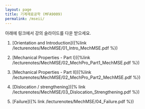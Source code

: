 ```yaml
---
layout: page
title: 기계재료공학 (MFA9009)
permalink: /mseii/
---
```


아래에 링크에서 강의 슬라이드를 다운 받으세요.

1. [Orientation and Introduction]({%link /lecturenotes/MechMSE/01_Intro_MechMSE.pdf %})

2. [Mechanical Properties - Part I]({%link /lecturenotes/MechMSE/02_MechPro_Part1_MechMSE.pdf %})

3. [Mechanical Properties - Part II]({%link /lecturenotes/MechMSE/02_MechPro_Part2_MechMSE.pdf %})

4. [Dislocation / strengthening]({% link /lecturenotes/MechMSE/03_Dislocation_Strengthening.pdf %})

5. [Failure]({% link /lecturenotes/MechMSE/04_Failure.pdf %})

<!--

6. [Phase transformation - Part I]({% link /lecturenotes/MechMSE/05_PhaseTransformation_part1.pdf %})

7. [Phase transformation - Part II]({% link /lecturenotes/MechMSE/05_PhaseTransformation_part2.pdf %})

8. [Phase transformation - Part III]({% link /lecturenotes/MechMSE/05_PhaseTransformation_part3.pdf %})

9. [Properties and applications of metals]({% link /lecturenotes/MechMSE/06_PropsAppsOfMetals.pdf %})

10. [Fabrication]({% link /lecturenotes/MechMSE/07_Fabrication.pdf %})

-->